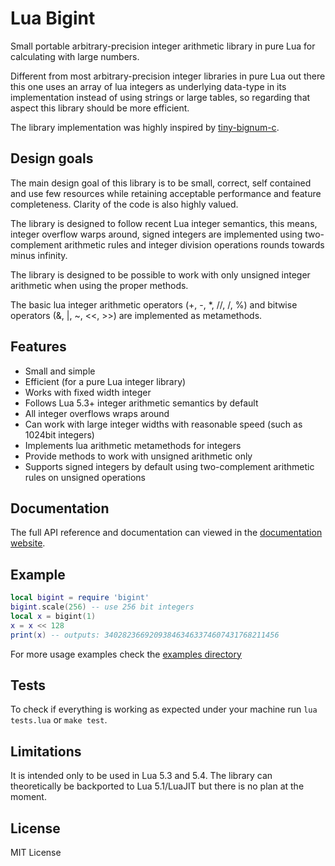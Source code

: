 # Lua Bigint

Small portable arbitrary-precision integer arithmetic library in pure Lua for
calculating with large numbers.

Different from most arbitrary-precision integer libraries in pure Lua out there this one
uses an array of lua integers as underlying data-type in its implementation instead of
using strings or large tables, so regarding that aspect this library should be more efficient.

The library implementation was highly inspired by
[tiny-bignum-c](https://github.com/kokke/tiny-bignum-c).

## Design goals

The main design goal of this library is to be small, correct, self contained and use few
resources while retaining acceptable performance and feature completeness.
Clarity of the code is also highly valued.

The library is designed to follow recent Lua integer semantics, this means,
integer overflow warps around,
signed integers are implemented using two-complement arithmetic rules and
integer division operations rounds towards minus infinity.

The library is designed to be possible to work with only unsigned integer arithmetic
when using the proper methods.

The basic lua integer arithmetic operators (+, -, *, //, /, %) and bitwise operators (&, |, ~, <<, >>)
are implemented as metamethods.

## Features

* Small and simple
* Efficient (for a pure Lua integer library)
* Works with fixed width integer
* Follows Lua 5.3+ integer arithmetic semantics by default
* All integer overflows wraps around
* Can work with large integer widths with reasonable speed (such as 1024bit integers)
* Implements lua arithmetic metamethods for integers
* Provide methods to work with unsigned arithmetic only
* Supports signed integers by default using two-complement arithmetic rules on unsigned operations

## Documentation

The full API reference and documentation can viewed in the
[documentation website](https://edubart.github.io/lua-bigint/).

## Example

```lua
local bigint = require 'bigint'
bigint.scale(256) -- use 256 bit integers
local x = bigint(1)
x = x << 128
print(x) -- outputs: 340282366920938463463374607431768211456
```

For more usage examples check the
[examples directory](https://github.com/edubart/lua-bigint/tree/master/examples)

## Tests

To check if everything is working as expected under your machine run `lua tests.lua` or `make test`.

## Limitations

It is intended only to be used in Lua 5.3 and 5.4. The library can theoretically be backported
to Lua 5.1/LuaJIT but there is no plan at the moment.

## License

MIT License
